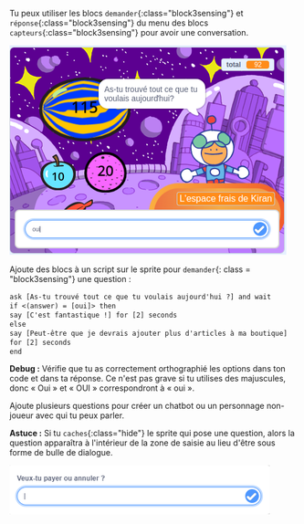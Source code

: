 
Tu peux utiliser les blocs `demander`{:class="block3sensing"} et `réponse`{:class="block3sensing"} du menu des blocs `capteurs`{:class="block3sensing"} pour avoir une conversation.

![Dialogue de demande avec oui comme entrée](images/ask-answer.png)

Ajoute des blocs à un script sur le sprite pour `demander`{: class = "block3sensing"} une question :

```blocks3
ask [As-tu trouvé tout ce que tu voulais aujourd'hui ?] and wait
if <(answer) = [oui]> then
say [C'est fantastique !] for [2] seconds
else
say [Peut-être que je devrais ajouter plus d'articles à ma boutique] for [2] seconds
end
```

**Debug :** Vérifie que tu as correctement orthographié les options dans ton code et dans ta réponse. Ce n'est pas grave si tu utilises des majuscules, donc « Oui » et « OUI » correspondront à « oui ».

Ajoute plusieurs questions pour créer un chatbot ou un personnage non-joueur avec qui tu peux parler.

**Astuce :** Si tu `caches`{:class="hide"} le sprite qui pose une question, alors la question apparaîtra à l'intérieur de la zone de saisie au lieu d'être sous forme de bulle de dialogue.

![Dialogue de demande avec la question à l'intérieur](images/ask-hidden-sprite.png)

